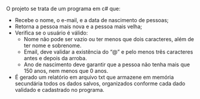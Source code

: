 O projeto se trata de um programa em c# que:
- Recebe o nome, o e-mail, e a data de nascimento de pessoas;
- Retorna a pessoa mais nova e a pessoa mais velha;
- Verifica se o usuário é válido:
  * Nome não pode ser vazio ou ter menos que dois caracteres, além de ter nome e sobrenome.
  * Email, deve validar a existência do “@” e pelo menos três caracteres antes e depois da arroba.
  * Ano de nascimento deve garantir que a pessoa não tenha mais que 150 anos, nem menos que 0 anos.
- É gerado um relatório em arquivo txt que armazene em memória secundária todos os dados salvos, organizados conforme cada dado validado e cadastrado no programa. 
